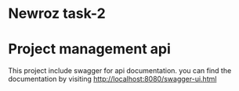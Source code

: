 # Newroz task-2 

# Project management api

This project include swagger for api documentation. you can find the documentation by visiting
[http://localhost:8080/swagger-ui.html](http://localhost:8080/swagger-ui.html)



